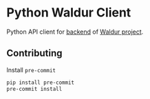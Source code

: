 # Python Waldur Client

Python API client for [backend](https://github.com/waldur/waldur-mastermind) of [Waldur project](https://waldur.com/).

## Contributing

Install `pre-commit`

```bash
pip install pre-commit
pre-commit install
```
